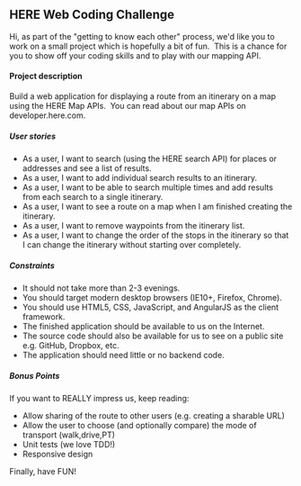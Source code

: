 ## HERE Web Coding Challenge
Hi, as part of the "getting to know each other" process, we'd like you to work on a small project which is hopefully a bit of fun.  This is a chance for you to show off your coding skills and to play with our mapping API.


#### Project description
Build a web application for displaying a route from an itinerary on a map using the HERE Map APIs.  You can read about our map APIs on developer.here.com.


##### User stories
* As a user, I want to search (using the HERE search API) for places or addresses and see a list of results.
* As a user, I want to add individual search results to an itinerary.
* As a user, I want to be able to search multiple times and add results from each search to a single itinerary.
* As a user, I want to see a route on a map when I am finished creating the itinerary.
* As a user, I want to remove waypoints from the itinerary list.
* As a user, I want to change the order of the stops in the itinerary so that I can change the itinerary without starting over completely.


##### Constraints
* It should not take more than 2-3 evenings.
* You should target modern desktop browsers (IE10+, Firefox, Chrome).
* You should use HTML5, CSS, JavaScript, and AngularJS as the client framework.
* The finished application should be available to us on the Internet. 
* The source code should also be available for us to see on a public site e.g. GitHub, Dropbox, etc.
* The application should need little or no backend code.
 
##### Bonus Points
If you want to REALLY impress us, keep reading:
* Allow sharing of the route to other users (e.g. creating a sharable URL)
* Allow the user to choose (and optionally compare) the mode of transport (walk,drive,PT)
* Unit tests (we love TDD!)
* Responsive design


Finally, have FUN! 
